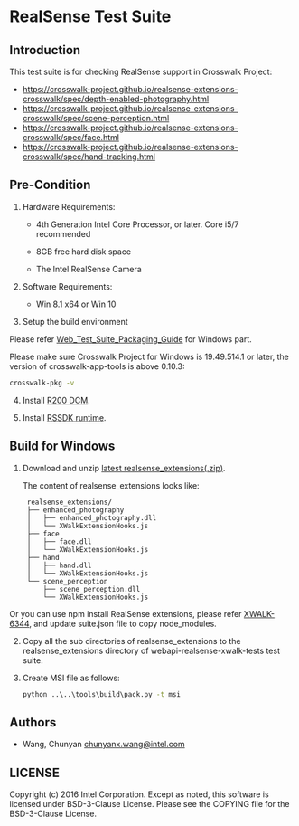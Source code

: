# RealSense Test Suite

## Introduction

This test suite is for checking RealSense support in Crosswalk Project:
* https://crosswalk-project.github.io/realsense-extensions-crosswalk/spec/depth-enabled-photography.html
* https://crosswalk-project.github.io/realsense-extensions-crosswalk/spec/scene-perception.html
* https://crosswalk-project.github.io/realsense-extensions-crosswalk/spec/face.html
* https://crosswalk-project.github.io/realsense-extensions-crosswalk/spec/hand-tracking.html

## Pre-Condition

1. Hardware Requirements:

   - 4th Generation Intel Core Processor, or later. Core i5/7 recommended

   - 8GB free hard disk space

   - The Intel RealSense Camera

2. Software Requirements:

   - Win 8.1 x64 or Win 10

3. Setup the build environment

  Please refer [Web_Test_Suite_Packaging_Guide](https://github.com/crosswalk-project/crosswalk-test-suite/blob/master/doc/Web_Test_Suite_Packaging_Guide.md)
  for Windows part.

   Please make sure Crosswalk Project for Windows is 19.49.514.1 or later, the version of
   crosswalk-app-tools is above 0.10.3:
   
   ```bat
   crosswalk-pkg -v
   ```

4. Install [R200 DCM](https://downloadmirror.intel.com/25044/eng/intel_rs_dcm_r200_2.1.24.6664.exe).

5. Install [RSSDK runtime](http://registrationcenter-download.intel.com/akdlm/irc_nas/8516/intel_rs_sdk_runtime_8.0.24.6528.exe).

## Build for Windows

1. Download and unzip [latest realsense_extensions(.zip)](https://github.com/crosswalk-project/realsense-extensions-crosswalk/releases/download/v19.6.2/realsense_extensions_v19.6.2.zip).

   The content of realsense_extensions looks like:

        realsense_extensions/
        ├── enhanced_photography
        │   ├── enhanced_photography.dll
        │   └── XWalkExtensionHooks.js
        ├── face
        │   ├── face.dll
        │   └── XWalkExtensionHooks.js
        ├── hand
        │   ├── hand.dll
        │   └── XWalkExtensionHooks.js
        └── scene_perception
            ├── scene_perception.dll
            └── XWalkExtensionHooks.js

  Or you can use npm install RealSense extensions, please refer [XWALK-6344](https://crosswalk-project.org/jira/browse/XWALK-6344),
  and update suite.json file to copy node_modules.

2. Copy all the sub directories of realsense_extensions to the realsense_extensions directory of
   webapi-realsense-xwalk-tests test suite.

3. Create MSI file as follows:

   ```bat
   python ..\..\tools\build\pack.py -t msi
   ```

## Authors

* Wang, Chunyan <chunyanx.wang@intel.com>

## LICENSE

Copyright (c) 2016 Intel Corporation.
Except as noted, this software is licensed under BSD-3-Clause License.
Please see the COPYING file for the BSD-3-Clause License.
